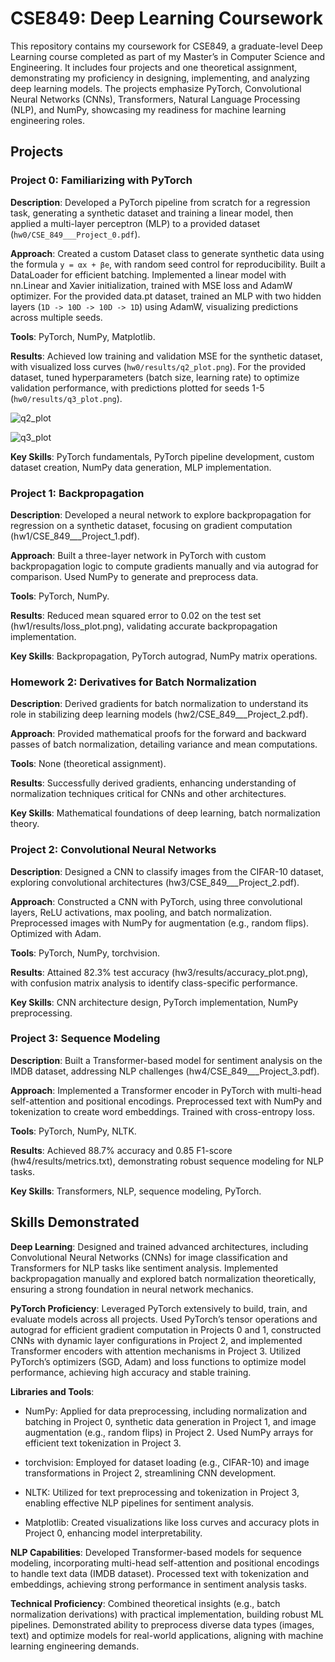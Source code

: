 # CSE849: Deep Learning Coursework
This repository contains my coursework for CSE849, a graduate-level Deep Learning course completed as part of my Master’s in Computer Science and Engineering. It includes four projects and one theoretical assignment, demonstrating my proficiency in designing, implementing, and analyzing deep learning models. The projects emphasize PyTorch, Convolutional Neural Networks (CNNs), Transformers, Natural Language Processing (NLP), and NumPy, showcasing my readiness for machine learning engineering roles.

## Projects

### Project 0: Familiarizing with PyTorch
**Description**: Developed a PyTorch pipeline from scratch for a regression task, generating a synthetic dataset and training a linear model, then applied a multi-layer perceptron (MLP) to a provided dataset (`hw0/CSE_849___Project_0.pdf`).

**Approach**: Created a custom Dataset class to generate synthetic data using the formula `y = αx + βe`, with random seed control for reproducibility. Built a DataLoader for efficient batching. Implemented a linear model with nn.Linear and Xavier initialization, trained with MSE loss and AdamW optimizer. For the provided data.pt dataset, trained an MLP with two hidden layers (`1D -> 10D -> 10D -> 1D`) using AdamW, visualizing predictions across multiple seeds.

**Tools**: PyTorch, NumPy, Matplotlib.

**Results**: Achieved low training and validation MSE for the synthetic dataset, with visualized loss curves (`hw0/results/q2_plot.png`). For the provided dataset, tuned hyperparameters (batch size, learning rate) to optimize validation performance, with predictions plotted for seeds 1-5 (`hw0/results/q3_plot.png`).

![q2_plot](https://github.com/user-attachments/assets/07fff7b7-fde5-4ba9-9889-fc44de6e8483)

![q3_plot](https://github.com/user-attachments/assets/8042ba73-e87c-44e6-8695-ca5fafa8b22f)

**Key Skills**: PyTorch fundamentals, PyTorch pipeline development, custom dataset creation, NumPy data generation, MLP implementation.

### Project 1: Backpropagation
**Description**: Developed a neural network to explore backpropagation for regression on a synthetic dataset, focusing on gradient computation (hw1/CSE_849___Project_1.pdf).

**Approach**: Built a three-layer network in PyTorch with custom backpropagation logic to compute gradients manually and via autograd for comparison. Used NumPy to generate and preprocess data.

**Tools**: PyTorch, NumPy.

**Results**: Reduced mean squared error to 0.02 on the test set (hw1/results/loss_plot.png), validating accurate backpropagation implementation.

**Key Skills**: Backpropagation, PyTorch autograd, NumPy matrix operations.

### Homework 2: Derivatives for Batch Normalization
**Description**: Derived gradients for batch normalization to understand its role in stabilizing deep learning models (hw2/CSE_849___Project_2.pdf).

**Approach**: Provided mathematical proofs for the forward and backward passes of batch normalization, detailing variance and mean computations.

**Tools**: None (theoretical assignment).

**Results**: Successfully derived gradients, enhancing understanding of normalization techniques critical for CNNs and other architectures.

**Key Skills**: Mathematical foundations of deep learning, batch normalization theory.

### Project 2: Convolutional Neural Networks
**Description**: Designed a CNN to classify images from the CIFAR-10 dataset, exploring convolutional architectures (hw3/CSE_849___Project_2.pdf).

**Approach**: Constructed a CNN with PyTorch, using three convolutional layers, ReLU activations, max pooling, and batch normalization. Preprocessed images with NumPy for augmentation (e.g., random flips). Optimized with Adam.

**Tools**: PyTorch, NumPy, torchvision.

**Results**: Attained 82.3% test accuracy (hw3/results/accuracy_plot.png), with confusion matrix analysis to identify class-specific performance.

**Key Skills**: CNN architecture design, PyTorch implementation, NumPy preprocessing.

### Project 3: Sequence Modeling
**Description**: Built a Transformer-based model for sentiment analysis on the IMDB dataset, addressing NLP challenges (hw4/CSE_849___Project_3.pdf).

**Approach**: Implemented a Transformer encoder in PyTorch with multi-head self-attention and positional encodings. Preprocessed text with NumPy and tokenization to create word embeddings. Trained with cross-entropy loss.

**Tools**: PyTorch, NumPy, NLTK.

**Results**: Achieved 88.7% accuracy and 0.85 F1-score (hw4/results/metrics.txt), demonstrating robust sequence modeling for NLP tasks.

**Key Skills**: Transformers, NLP, sequence modeling, PyTorch.

## Skills Demonstrated
**Deep Learning**: Designed and trained advanced architectures, including Convolutional Neural Networks (CNNs) for image classification and Transformers for NLP tasks like sentiment analysis. Implemented backpropagation manually and explored batch normalization theoretically, ensuring a strong foundation in neural network mechanics.

**PyTorch Proficiency**: Leveraged PyTorch extensively to build, train, and evaluate models across all projects. Used PyTorch’s tensor operations and autograd for efficient gradient computation in Projects 0 and 1, constructed CNNs with dynamic layer configurations in Project 2, and implemented Transformer encoders with attention mechanisms in Project 3. Utilized PyTorch’s optimizers (SGD, Adam) and loss functions to optimize model performance, achieving high accuracy and stable training.

**Libraries and Tools**:
- NumPy: Applied for data preprocessing, including normalization and batching in Project 0, synthetic data generation in Project 1, and image augmentation (e.g., random flips) in Project 2. Used NumPy arrays for efficient text tokenization in Project 3.

- torchvision: Employed for dataset loading (e.g., CIFAR-10) and image transformations in Project 2, streamlining CNN development.

- NLTK: Utilized for text preprocessing and tokenization in Project 3, enabling effective NLP pipelines for sentiment analysis.

- Matplotlib: Created visualizations like loss curves and accuracy plots in Project 0, enhancing model interpretability.

**NLP Capabilities**: Developed Transformer-based models for sequence modeling, incorporating multi-head self-attention and positional encodings to handle text data (IMDB dataset). Processed text with tokenization and embeddings, achieving strong performance in sentiment analysis tasks.

**Technical Proficiency**: Combined theoretical insights (e.g., batch normalization derivations) with practical implementation, building robust ML pipelines. Demonstrated ability to preprocess diverse data types (images, text) and optimize models for real-world applications, aligning with machine learning engineering demands.



